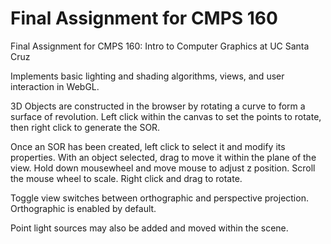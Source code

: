# Final Assignment for CMPS 160 #

Final Assignment for CMPS 160: Intro to Computer Graphics at UC Santa Cruz

Implements basic lighting and shading algorithms, views, and user interaction
in WebGL.

3D Objects are constructed in the browser by rotating a curve to form a surface
of revolution. Left click within the canvas to set the points to rotate, then
right click to generate the SOR.

Once an SOR has been created, left click to select it and modify its properties.
With an object selected, drag to move it within the plane of the view. Hold down
mousewheel and move mouse to adjust z position. Scroll the mouse wheel to scale.
Right click and drag to rotate.

Toggle view switches between orthographic and perspective projection. Orthographic
is enabled by default.

Point light sources may also be added and moved within the scene.
